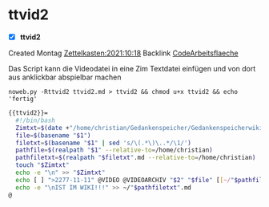 # ttvid2

- [X] **ttvid2**

Created Montag [Zettelkasten:2021:10:18]()
Backlink [CodeArbeitsflaeche]()

Das Script kann die Videodatei in eine Zim Textdatei einfügen und von dort aus anklickbar abspielbar machen

  ``noweb.py -Rttvid2 ttvid2.md > ttvid2 && chmod u+x ttvid2 && echo 'fertig'``

```bash
{{ttvid2}}=
  #!/bin/bash
  Zimtxt=$(date +"/home/christian/Gedankenspeicher/Gedankenspeicherwiki/Zettelkasten/%Y/%m/%d.md" -r "$1")
  file=$(basename "$1")
  filetxt=$(basename "$1" | sed 's/\(.*\)\..*/\1/')
  pathfile=$(realpath "$1" --relative-to=/home/christian)
  pathfiletxt=$(realpath "$filetxt".md --relative-to=/home/christian)
  touch "$Zimtxt"
  echo -e "\n" >> "$Zimtxt"
  echo [ ] ">2277-11-11" @VIDEO @VIDEOARCHIV "$2" "$file" [[~/"$pathfiletxt"]] ";" [[~/"$pathfile"]] >> "$Zimtxt"
  echo -e "\nIST IM WIKI!!!" >> ~/"$pathfiletxt".md
@ 

```


